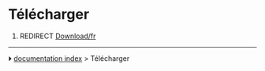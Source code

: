 # Télécharger
1.  REDIRECT [Download/fr](Download/fr.md)



---
⏵ [documentation index](../README.md) > Télécharger
